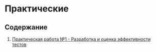 # Практические

## Содержание

1. [Практическая работа №1 - Разработка и оценка эффективности тестов](/practical/1/)